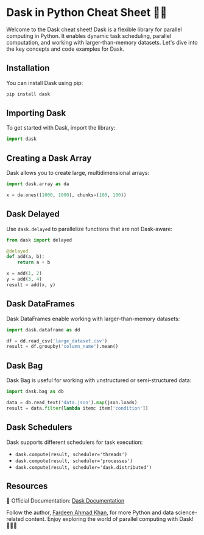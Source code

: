 # Dask in Python Cheat Sheet 🐍🚀

Welcome to the Dask cheat sheet! Dask is a flexible library for parallel computing in Python. It enables dynamic task scheduling, parallel computation, and working with larger-than-memory datasets. Let's dive into the key concepts and code examples for Dask.

## Installation

You can install Dask using pip:

```bash
pip install dask
```

## Importing Dask

To get started with Dask, import the library:

```python
import dask
```

## Creating a Dask Array

Dask allows you to create large, multidimensional arrays:

```python
import dask.array as da

x = da.ones((1000, 1000), chunks=(100, 100))
```

## Dask Delayed

Use `dask.delayed` to parallelize functions that are not Dask-aware:

```python
from dask import delayed

@delayed
def add(a, b):
    return a + b

x = add(1, 2)
y = add(3, 4)
result = add(x, y)
```

## Dask DataFrames

Dask DataFrames enable working with larger-than-memory datasets:

```python
import dask.dataframe as dd

df = dd.read_csv('large_dataset.csv')
result = df.groupby('column_name').mean()
```

## Dask Bag

Dask Bag is useful for working with unstructured or semi-structured data:

```python
import dask.bag as db

data = db.read_text('data.json').map(json.loads)
result = data.filter(lambda item: item['condition'])
```

## Dask Schedulers

Dask supports different schedulers for task execution:

- `dask.compute(result, scheduler='threads')`
- `dask.compute(result, scheduler='processes')`
- `dask.compute(result, scheduler='dask.distributed')`

## Resources

📖 Official Documentation: [Dask Documentation](https://docs.dask.org/en/latest/)

Follow the author, [Fardeen Ahmad Khan](https://github.com/I-Fardeen), for more Python and data science-related content. Enjoy exploring the world of parallel computing with Dask! 🐍🚀🌟
